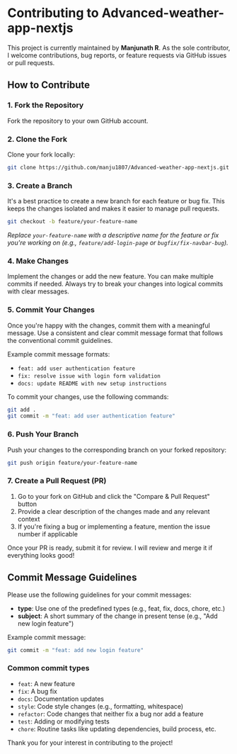 # Contributing to Advanced-weather-app-nextjs

This project is currently maintained by **Manjunath R**. As the sole contributor, I welcome contributions, bug reports, or feature requests via GitHub issues or pull requests.

## How to Contribute

### 1. Fork the Repository

Fork the repository to your own GitHub account.

### 2. Clone the Fork

Clone your fork locally:

```bash
git clone https://github.com/manju1807/Advanced-weather-app-nextjs.git
```

### 3. Create a Branch

It's a best practice to create a new branch for each feature or bug fix. This keeps the changes isolated and makes it easier to manage pull requests.

```bash
git checkout -b feature/your-feature-name
```

_Replace `your-feature-name` with a descriptive name for the feature or fix you're working on (e.g., `feature/add-login-page` or `bugfix/fix-navbar-bug`)._

### 4. Make Changes

Implement the changes or add the new feature. You can make multiple commits if needed. Always try to break your changes into logical commits with clear messages.

### 5. Commit Your Changes

Once you're happy with the changes, commit them with a meaningful message. Use a consistent and clear commit message format that follows the conventional commit guidelines.

Example commit message formats:

- `feat: add user authentication feature`
- `fix: resolve issue with login form validation`
- `docs: update README with new setup instructions`

To commit your changes, use the following commands:

```bash
git add .
git commit -m "feat: add user authentication feature"
```

### 6. Push Your Branch

Push your changes to the corresponding branch on your forked repository:

```bash
git push origin feature/your-feature-name
```

### 7. Create a Pull Request (PR)

1. Go to your fork on GitHub and click the "Compare & Pull Request" button
2. Provide a clear description of the changes made and any relevant context
3. If you're fixing a bug or implementing a feature, mention the issue number if applicable

Once your PR is ready, submit it for review. I will review and merge it if everything looks good!

## Commit Message Guidelines

Please use the following guidelines for your commit messages:

- **type**: Use one of the predefined types (e.g., feat, fix, docs, chore, etc.)
- **subject**: A short summary of the change in present tense (e.g., "Add new login feature")

Example commit message:

```bash
git commit -m "feat: add new login feature"
```

### Common commit types

- `feat`: A new feature
- `fix`: A bug fix
- `docs`: Documentation updates
- `style`: Code style changes (e.g., formatting, whitespace)
- `refactor`: Code changes that neither fix a bug nor add a feature
- `test`: Adding or modifying tests
- `chore`: Routine tasks like updating dependencies, build process, etc.

Thank you for your interest in contributing to the project!
